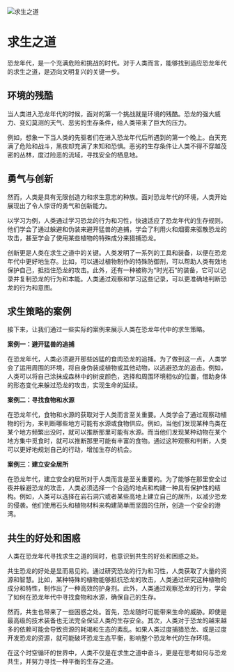 ![求生之道](/images/chapter.5.section.3.image.1.png)



# 求生之道

恐龙年代，是一个充满危险和挑战的时代。对于人类而言，能够找到适应恐龙年代的求生之道，是迈向文明复兴的关键一步。

## 环境的残酷

当人类进入恐龙年代的时候，面对的第一个挑战就是环境的残酷。恐龙的强大威力、变幻莫测的天气、恶劣的生存条件，给人类带来了巨大的压力。

例如，想象一下当人类的先驱者们在进入恐龙年代后所遇到的第一个晚上。白天充满了危险和战斗，黑夜却充满了未知和恐惧。恶劣的生存条件让人类不得不穿越茂密的丛林，度过险恶的流域，寻找安全的栖息地。

## 勇气与创新

然而，人类是具有无限创造力和求生意志的种族。面对恐龙年代的环境，人类开始展现出了令人惊讶的勇气和创新能力。

以学习为例，人类通过学习恐龙的行为和习性，快速适应了恐龙年代的生存规则。他们学会了通过躲避和伪装来避开猛兽的追捕，学会了利用火和烟雾来驱散恐龙的攻击，甚至学会了使用某些植物的特殊成分来猎捕恐龙。

创新更是人类在求生之道中的关键。人类发明了一系列的工具和装备，以便在恐龙年代中更好地生存。比如，可以通过植物制作的特殊防御剂，可以帮助人类有效地保护自己，抵挡住恐龙的攻击。此外，还有一种被称为“时光石”的装备，它可以记录并复制恐龙的行为和本能。人类通过观察和学习这些记录，可以更准确地判断恐龙的行为和意图。

## 求生策略的案例

接下来，让我们通过一些实际的案例来展示人类在恐龙年代中的求生策略。

**案例一：避开猛兽的追捕**

在恐龙年代，人类必须避开那些凶猛的食肉恐龙的追捕。为了做到这一点，人类学会了运用周围的环境，将自身伪装成植物或其他动物，以逃避恐龙的追击。例如，人类可以将自己涂抹成森林中的树皮颜色，选择和周围环境相似的位置，借助身体的形态变化来躲过恐龙的攻击，实现生命的延续。

**案例二：寻找食物和水源**

在恐龙年代，食物和水源的获取对于人类而言至关重要。人类学会了通过观察动植物的行为，来判断哪些地方可能有水源或食物供应。例如，当他们发现某种鸟类在某个地方频繁出没时，就可以推断那里可能有水源。而当他们发现某种动物在某个地方集中觅食时，就可以推断那里可能有丰富的食物。通过这种观察和判断，人类可以更好地规划自己的行动，增加生存的机会。

**案例三：建立安全居所**

在恐龙年代，建立安全的居所对于人类而言是至关重要的。为了能够在那里安全过夜并躲避恐龙的攻击，人类必须选择一个合适的地点和构建一种具有保护性的结构。例如，人类可以选择在岩石洞穴或者某些高地上建立自己的居所，以减少恐龙的侵袭。他们使用石头和植物材料来构建简单而坚固的住所，创造一个安全的港湾。

## 共生的好处和困惑

人类在恐龙年代寻找求生之道的同时，也意识到共生的好处和困惑之处。

共生恐龙的好处是显而易见的。通过研究恐龙的行为和习性，人类获取了大量的资源和智慧。比如，某种特殊的植物能够抵抗恐龙的攻击，人类通过研究这种植物的成分和特性，制作出了一种高效的护身剂。此外，人类通过观察恐龙的行为，学会了如何在恐龙年代中寻找食物和水源，确保自己的生存。

然而，共生也带来了一些困惑之处。首先，恐龙随时可能带来生命的威胁。即使是最高级的技术装备也无法完全保证人类的生存安全。其次，人类对于恐龙的越来越多的依赖可能会导致资源的耗竭和生态的紊乱。如果人类过度捕猎恐龙、或是过度开发恐龙的资源，就可能破坏恐龙生态平衡，影响整个恐龙年代的生存环境。

在这个时空循环的世界中，人类不仅是在求生之道中奋斗，更是在思考如何与恐龙共生，并努力寻找一种平衡的生存之道。

